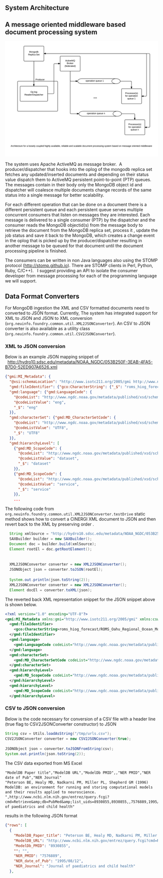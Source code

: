 System Architecture
-------------------

## A message oriented middleware based document processing system

![](images/mongodb_ms_diag.png)

The system uses Apache ActiveMQ as message broker.  A producer/dispatcher that hooks
into the oplog of the mongodb replica set fetches any updated/inserted documents and
depending on their status value dispatch them to ActiveMQ persistent point-to-point (PTP) queues.
The messages contain in their body only the MongoDB object id and dispatcher will coalesce multiple documents 
change records of the same status into a single message for better scalability.

For each different operation that can be done on a document there is a different persistent queue and 
each persistent queue serves multiple concurrent consumers that listen on messages they are interested. 
Each message is delivered to a single consumer (PTP) by the dispatcher and the consumer reads the MongoDB 
objectid(s) from the message body to retrieve the document from the MongoDB replica set, process it , 
update the job status and save it back to the MongoDB, which creates a change event in the oplog that is picked 
up by the producer/dispatcher resulting in another message to be queued for that document 
until the document processing pipeline is finished.

The consumers can be written in non Java languages also using the STOMP protocol (http://stomp.github.io). 
There are STOMP clients in Perl, Python, Ruby, C/C++).  
I suggest providing an API to isolate the consumer developer from message processing for each 
of the programming language we will support.


## Data Format Converters

For MongoDB ingestion the XML and CSV formatted documents need to converted to JSON format.
Currently, The system has integrated support for XML to JSON and JSON to XML conversion 
(`org.neuinfo.foundry.common.util.XML2JSONConverter`). 
An CSV to JSON converter is also available as a utility class 
(`org.neuinfo.foundry.common.util.CSV2JSONConverter`).


### XML to JSON conversion
Below is an example JSON mapping snippet 
of   http://hydro10.sdsc.edu/metadata/NOAA_NGDC/053B250F-3EAB-4FA5-B7D0-52ED907A6526.xml

```JSON
{"gmi:MI_Metadata": {
  "@xsi:schemaLocation": "http://www.isotc211.org/2005/gmi http://www.ngdc.noaa.gov/metadata/published/xsd/schema.xsd",
  "gmd:fileIdentifier": {"gco:CharacterString": {"_$": "roms_hiog_forecast/ROMS_Oahu_Regional_Ocean_Model_best.ncd"}},
  "gmd:language": {"gmd:LanguageCode": {
    "@codeList": "http://www.ngdc.noaa.gov/metadata/published/xsd/schema/resources/Codelist/gmxCodelists.xml#LanguageCode",
    "@codeListValue": "eng",
    "_$": "eng"
  }},
  "gmd:characterSet": {"gmd:MD_CharacterSetCode": {
    "@codeList": "http://www.ngdc.noaa.gov/metadata/published/xsd/schema/resources/Codelist/gmxCodelists.xml#MD_CharacterSetCode",
    "@codeListValue": "UTF8",
    "_$": "UTF8"
  }},
  "gmd:hierarchyLevel": [
    {"gmd:MD_ScopeCode": {
      "@codeList": "http://www.ngdc.noaa.gov/metadata/published/xsd/schema/resources/Codelist/gmxCodelists.xml#MD_ScopeCode",
      "@codeListValue": "dataset",
      "_$": "dataset"
    }},
    {"gmd:MD_ScopeCode": {
      "@codeList": "http://www.ngdc.noaa.gov/metadata/published/xsd/schema/resources/Codelist/gmxCodelists.xml#MD_ScopeCode",
      "@codeListValue": "service",
      "_$": "service"
    }},
    ...
```

The following code from `org.neuinfo.foundry.common.util.XML2JSONConverter.testDrive` static method shows 
how to convert a CINERGI XML document to JSON and then  revert back to the XML by preserving order .

```java
  String xmlSource = "http://hydro10.sdsc.edu/metadata/NOAA_NGDC/053B250F-3EAB-4FA5-B7D0-52ED907A6526.xml";
  SAXBuilder builder = new SAXBuilder();
  Document doc = builder.build(xmlSource);
  Element rootEl = doc.getRootElement();

        
  XML2JSONConverter converter = new XML2JSONConverter();
  JSONObject json = converter.toJSON(rootEl);

  System.out.println(json.toString(2));
  XML2JSONConverter converter = new XML2JSONConverter();
  Element docEl = converter.toXML(json);
```

The reverted back XML representation snippet for the JSON snippet above is shown below.

```xml
<?xml version="1.0" encoding="UTF-8"?>
<gmi:MI_Metadata xmlns:gmi="http://www.isotc211.org/2005/gmi" xmlns:csw="http://www.opengis.net/cat/csw/2.0.2" xmlns:gco="http://niem.gov/niem/external/iso-19139-gmd/draft-0.1/gco/dhs-gmo/1.0.0" xmlns:gmd="http://www.isotc211.org/2005/gmd" xmlns:gml="http://www.opengis.net/gml/3.2" xmlns:gmx="http://www.isotc211.org/2005/gmx" xmlns:gsr="http://www.isotc211.org/2005/gsr" xmlns:gss="http://www.isotc211.org/2005/gss" xmlns:gts="http://www.isotc211.org/2005/gts" xmlns:srv="http://www.isotc211.org/2005/srv" xmlns:xlink="http://www.w3.org/1999/xlink" xmlns:xsi="http://www.w3.org/2001/XMLSchema-instance" xsi:schemaLocation="http://www.isotc211.org/2005/gmi http://www.ngdc.noaa.gov/metadata/published/xsd/schema.xsd">
  <gmd:fileIdentifier>
    <gco:CharacterString>roms_hiog_forecast/ROMS_Oahu_Regional_Ocean_Model_best.ncd</gco:CharacterString>
  </gmd:fileIdentifier>
  <gmd:language>
    <gmd:LanguageCode codeList="http://www.ngdc.noaa.gov/metadata/published/xsd/schema/resources/Codelist/gmxCodelists.xml#LanguageCode" codeListValue="eng">eng</gmd:LanguageCode>
  </gmd:language>
  <gmd:characterSet>
    <gmd:MD_CharacterSetCode codeList="http://www.ngdc.noaa.gov/metadata/published/xsd/schema/resources/Codelist/gmxCodelists.xml#MD_CharacterSetCode" codeListValue="UTF8">UTF8</gmd:MD_CharacterSetCode>
  </gmd:characterSet>
  <gmd:hierarchyLevel>
    <gmd:MD_ScopeCode codeList="http://www.ngdc.noaa.gov/metadata/published/xsd/schema/resources/Codelist/gmxCodelists.xml#MD_ScopeCode" codeListValue="dataset">dataset</gmd:MD_ScopeCode>
  </gmd:hierarchyLevel>
  <gmd:hierarchyLevel>
    <gmd:MD_ScopeCode codeList="http://www.ngdc.noaa.gov/metadata/published/xsd/schema/resources/Codelist/gmxCodelists.xml#MD_ScopeCode" codeListValue="service">service</gmd:MD_ScopeCode>
  </gmd:hierarchyLevel>

```

### CSV to JSON conversion

Below is the code necessary for conversion of a CSV file with a header line (true flag to  CSV2JSONConverter constructor) to JSON
```java
String csv = Utils.loadAsString("/tmp/urls.csv");
CSV2JSONConverter converter = new CSV2JSONConverter(true);

JSONObject json = converter.toJSONFromString(csv);
System.out.println(json.toString(2));

```

The CSV data exported from MS Excel 
```
"ModelDB Paper title","ModelDB URL","ModelDb PMID",,"NER PMID","NER date of Pub","NER Journal"
"Peterson BE, Healy MD, Nadkarni PM, Miller PL, Shepherd GM (1996) ModelDB: an environment for running and storing computational models and their results applied to neuroscience. ",http://www.ncbi.nlm.nih.gov/entrez/query.fcgi?cmd=Retrieve&amp;db=PubMed&amp;list_uids=8930855,8930855,,7576889,1995/08/12,"Journal of paediatrics and child health"
```

results in the following JSON format

```JSON
{"rows": [
  {
    "ModelDB_Paper_title": "Peterson BE, Healy MD, Nadkarni PM, Miller PL, Shepherd GM (1996) ModelDB: an environment for running and storing computational models and their results applied to neuroscience.",
    "ModelDB_URL": "http://www.ncbi.nlm.nih.gov/entrez/query.fcgi?cmd=Retrieve&amp;db=PubMed&amp;list_uids=8930855",
    "ModelDb_PMID": "8930855",
    "": "",
    "NER_PMID": "7576889",
    "NER_date_of_Pub": "1995/08/12",
    "NER_Journal": "Journal of paediatrics and child health"
  },

```

